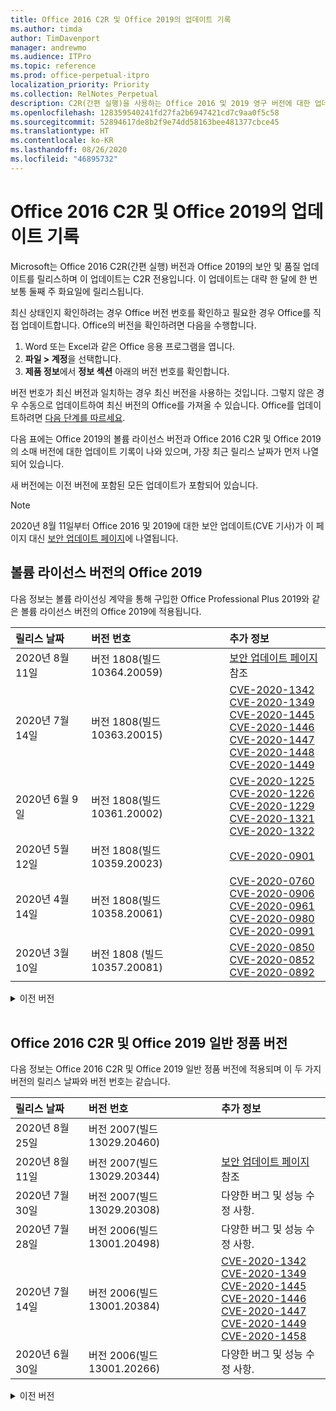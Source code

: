```yaml
---
title: Office 2016 C2R 및 Office 2019의 업데이트 기록
ms.author: timda
author: TimDavenport
manager: andrewmo
ms.audience: ITPro
ms.topic: reference
ms.prod: office-perpetual-itpro
localization_priority: Priority
ms.collection: RelNotes_Perpetual
description: C2R(간편 실행)을 사용하는 Office 2016 및 2019 영구 버전에 대한 업데이트 기록을 IT 전문가에게 제공합니다.
ms.openlocfilehash: 128359540241fd27fa2b6947421cd7c9aa0f5c58
ms.sourcegitcommit: 52894617de8b2f9e74dd58163bee481377cbce45
ms.translationtype: HT
ms.contentlocale: ko-KR
ms.lasthandoff: 08/26/2020
ms.locfileid: "46895732"
---
```

# <a name="update-history-for-office-2016-c2r-and-office-2019"></a>Office 2016 C2R 및 Office 2019의 업데이트 기록

Microsoft는 Office 2016 C2R(간편 실행) 버전과 Office 2019의 보안 및 품질 업데이트를 릴리스하며 이 업데이트는 C2R 전용입니다. 이 업데이트는 대략 한 달에 한 번 보통 둘째 주 화요일에 릴리스됩니다.

최신 상태인지 확인하려는 경우 Office 버전 번호를 확인하고 필요한 경우 Office를 직접 업데이트합니다. Office의 버전을 확인하려면 다음을 수행합니다.

  1.    Word 또는 Excel과 같은 Office 응용 프로그램을 엽니다.
  2.    **파일 > 계정**을 선택합니다.
  3.    **제품 정보**에서 **정보 섹션** 아래의 버전 번호를 확인합니다.

버전 번호가 최신 버전과 일치하는 경우 최신 버전을 사용하는 것입니다. 그렇지 않은 경우 수동으로 업데이트하여 최신 버전의 Office를 가져올 수 있습니다. Office를 업데이트하려면 [다음 단계를 따르세요](https://support.office.com/article/2ab296f3-7f03-43a2-8e50-46de917611c5).


다음 표에는 Office 2019의 볼륨 라이선스 버전과 Office 2016 C2R 및 Office 2019의 소매 버전에 대한 업데이트 기록이 나와 있으며, 가장 최근 릴리스 날짜가 먼저 나열되어 있습니다.

새 버전에는 이전 버전에 포함된 모든 업데이트가 포함되어 있습니다.


 > [!NOTE]
> 2020년 8월 11일부터 Office 2016 및 2019에 대한 보안 업데이트(CVE 기사)가 이 페이지 대신 [ 보안 업데이트 페이지](https://docs.microsoft.com/officeupdates/microsoft365-apps-security-updates)에 나열됩니다. 


## <a name="volume-licensed-versions-of-office-2019"></a>볼륨 라이선스 버전의 Office 2019
다음 정보는 볼륨 라이선싱 계약을 통해 구입한 Office Professional Plus 2019와 같은 볼륨 라이선스 버전의 Office 2019에 적용됩니다.

[//]: # (VL 테이블 시작 제거 안 함)

|**릴리스 날짜**|**버전 번호**|**추가 정보**|
|:-----|:-----|:-----|
|2020년 8월 11일|버전 1808(빌드 10364.20059)|[보안 업데이트 페이지](https://docs.microsoft.com/officeupdates/microsoft365-apps-security-updates) 참조 |
|2020년 7월 14일   |버전 1808(빌드 10363.20015)  |[CVE-2020-1342](https://portal.msrc.microsoft.com/ko-KR/security-guidance/advisory/CVE-2020-1342) <br/>[CVE-2020-1349](https://portal.msrc.microsoft.com/ko-KR/security-guidance/advisory/CVE-2020-1349) <br/>[CVE-2020-1445](https://portal.msrc.microsoft.com/ko-KR/security-guidance/advisory/CVE-2020-1445) <br/>[CVE-2020-1446](https://portal.msrc.microsoft.com/ko-KR/security-guidance/advisory/CVE-2020-1446) <br/>[CVE-2020-1447](https://portal.msrc.microsoft.com/ko-KR/security-guidance/advisory/CVE-2020-1447) <br/>[CVE-2020-1448](https://portal.msrc.microsoft.com/ko-KR/security-guidance/advisory/CVE-2020-1448) <br/>[CVE-2020-1449](https://portal.msrc.microsoft.com/ko-KR/security-guidance/advisory/CVE-2020-1449) <br/>|
|2020년 6월 9일   |버전 1808(빌드 10361.20002)  |[CVE-2020-1225](https://portal.msrc.microsoft.com/ko-KR/security-guidance/advisory/CVE-2020-1225) <br/> [CVE-2020-1226](https://portal.msrc.microsoft.com/ko-KR/security-guidance/advisory/CVE-2020-1226) <br/>[CVE-2020-1229](https://portal.msrc.microsoft.com/ko-KR/security-guidance/advisory/CVE-2020-1229) <br/>[CVE-2020-1321](https://portal.msrc.microsoft.com/ko-KR/security-guidance/advisory/CVE-2020-1321) <br/>[CVE-2020-1322](https://portal.msrc.microsoft.com/ko-KR/security-guidance/advisory/CVE-2020-1322) <br/>|
|2020년 5월 12일   |버전 1808(빌드 10359.20023)  |[CVE-2020-0901](https://portal.msrc.microsoft.com/ko-KR/security-guidance/advisory/CVE-2020-0901) <br/> |
|2020년 4월 14일   |버전 1808(빌드 10358.20061)  |[CVE-2020-0760](https://portal.msrc.microsoft.com/ko-KR/security-guidance/advisory/CVE-2020-0760) <br/> [CVE-2020-0906](https://portal.msrc.microsoft.com/ko-KR/security-guidance/advisory/CVE-2020-0906) <br/> [CVE-2020-0961](https://portal.msrc.microsoft.com/ko-KR/security-guidance/advisory/CVE-2020-0961) <br/> [CVE-2020-0980](https://portal.msrc.microsoft.com/ko-KR/security-guidance/advisory/CVE-2020-0980) <br/>[CVE-2020-0991](https://portal.msrc.microsoft.com/ko-KR/security-guidance/advisory/CVE-2020-0991) <br/> |
|2020년 3월 10일   |버전 1808 (빌드 10357.20081)  |[CVE-2020-0850](https://portal.msrc.microsoft.com/ko-KR/security-guidance/advisory/CVE-2020-0850) <br/> [CVE-2020-0852](https://portal.msrc.microsoft.com/ko-KR/security-guidance/advisory/CVE-2020-0852) <br/> [CVE-2020-0892](https://portal.msrc.microsoft.com/ko-KR/security-guidance/advisory/CVE-2020-0892) <br/>  | 


[//]: # (VL TABLE END를 제거하지 마십시오.)

<details>
<summary>이전 버전</summary>
 

[//]: # (VL 오래된 테이블 시작)을(를) 제거하지 마십시오.


|**릴리스 날짜**|**버전 번호**|**추가 정보**|
|:-----|:-----|:-----|
|2020년 2월 11일   |버전 1808 (빌드 10356.20006)  |[CVE-2020-0696](https://portal.msrc.microsoft.com/ko-KR/security-guidance/advisory/CVE-2020-0696) <br/> [CVE-2020-0759](https://portal.msrc.microsoft.com/ko-KR/security-guidance/advisory/CVE-2020-0759) <br/>  |

[//]: # (VL 오래된 테이블 종료)를 제거하지 마십시오.

</details>


<br/>

## <a name="retail-versions-of-office-2016-c2r-and-office-2019"></a>Office 2016 C2R 및 Office 2019 일반 정품 버전
다음 정보는 Office 2016 C2R 및 Office 2019 일반 정품 버전에 적용되며 이 두 가지 버전의 릴리스 날짜와 버전 번호는 같습니다.

[//]: # (VL 테이블 시작 제거 안 함)


|**릴리스 날짜**|**버전 번호**|**추가 정보**|
|:-----|:-----|:-----|
|2020년 8월 25일|버전 2007(빌드 13029.20460)| |
|2020년 8월 11일|버전 2007(빌드 13029.20344)|[보안 업데이트 페이지](https://docs.microsoft.com/officeupdates/microsoft365-apps-security-updates) 참조 |
|2020년 7월 30일|버전 2007(빌드 13029.20308)  |다양한 버그 및 성능 수정 사항.  <br/>  |
|2020년 7월 28일|버전 2006(빌드 13001.20498)  |다양한 버그 및 성능 수정 사항.  <br/>  |
|2020년 7월 14일|버전 2006(빌드 13001.20384)  |[CVE-2020-1342](https://portal.msrc.microsoft.com/ko-KR/security-guidance/advisory/CVE-2020-1342) <br/>[CVE-2020-1349](https://portal.msrc.microsoft.com/ko-KR/security-guidance/advisory/CVE-2020-1349) <br/>[CVE-2020-1445](https://portal.msrc.microsoft.com/ko-KR/security-guidance/advisory/CVE-2020-1445) <br/>[CVE-2020-1446](https://portal.msrc.microsoft.com/ko-KR/security-guidance/advisory/CVE-2020-1446) <br/>[CVE-2020-1447](https://portal.msrc.microsoft.com/ko-KR/security-guidance/advisory/CVE-2020-1447) <br/>[CVE-2020-1449](https://portal.msrc.microsoft.com/ko-KR/security-guidance/advisory/CVE-2020-1449) <br/>[CVE-2020-1458](https://portal.msrc.microsoft.com/ko-KR/security-guidance/advisory/CVE-2020-1458) <br/>|
|2020년 6월 30일|버전 2006(빌드 13001.20266)  |다양한 버그 및 성능 수정 사항.  <br/>  |


[//]: # (VL 테이블 시작 제거 안 함)

<details>
<summary>이전 버전</summary>
 

[//]: # (VL 테이블 시작 제거 안 함)


|**릴리스 날짜**|**버전 번호**|**추가 정보**|
|:-----|:-----|:-----|
|2020년 6월 24일|버전 2005(빌드 12827.20470)  |다양한 버그 및 성능 수정 사항.  <br/>  |
|2020년 6월 9일|버전 2005(빌드 12827.20336)  |[CVE-2020-1225](https://portal.msrc.microsoft.com/ko-KR/security-guidance/advisory/CVE-2020-1225)  <br/> [CVE-2020-1226](https://portal.msrc.microsoft.com/ko-KR/security-guidance/advisory/CVE-2020-1226)  <br/> [CVE-2020-1229](https://portal.msrc.microsoft.com/ko-KR/security-guidance/advisory/CVE-2020-1229)  <br/> [CVE-2020-1321](https://portal.msrc.microsoft.com/ko-KR/security-guidance/advisory/CVE-2020-1321)  <br/> [CVE-2020-1322](https://portal.msrc.microsoft.com/ko-KR/security-guidance/advisory/CVE-2020-1322)  <br/>|
|2020년 6월 2일|버전 2005(빌드 12827.20268)  |다양한 버그 및 성능 수정 사항.  <br/>  |
|2020년 5월 21일|버전 2004(빌드 12730.20352)  |다양한 버그 및 성능 수정 사항.  <br/>  |
|2020년 5월 12일|버전 2004(버전 12730.20270)  |[CVE-2020-0901](https://portal.msrc.microsoft.com/ko-KR/security-guidance/advisory/CVE-2020-0901)  <br/>  |
|2020년 5월 4일|버전 2004(빌드 12730.20250)  |[링크](https://support.microsoft.com/office/excel-word-powerpoint-file-becomes-corrupt-when-opening-a-file-that-contains-a-vba-project-or-after-enabling-a-macro-in-an-open-file-ad6ee6ca-db23-4614-a403-282821eb99f6?ui=en-us&rs=en-us&ad=us)<br/>  |
|2020년 4월 29일|버전 2004(빌드 12730.20236)  |다양한 버그 및 성능 수정 사항. <br/>  |
|2020년 4월 15일|버전 2003(빌드 12624.20466)  |다양한 버그 및 성능 수정 사항. <br/>  |
|2020년 4월 14일|버전 2003(빌드 12624.20442)  |[CVE-2020-0760](https://portal.msrc.microsoft.com/ko-KR/security-guidance/advisory/CVE-2020-0760) <br/> [CVE-2020-0906](https://portal.msrc.microsoft.com/ko-KR/security-guidance/advisory/CVE-2020-0906) <br/> [CVE-2020-0961](https://portal.msrc.microsoft.com/ko-KR/security-guidance/advisory/CVE-2020-0961) <br/> [CVE-2020-0979](https://portal.msrc.microsoft.com/ko-KR/security-guidance/advisory/CVE-2020-0979) <br/> [CVE-2020-0980](https://portal.msrc.microsoft.com/ko-KR/security-guidance/advisory/CVE-2020-0980) <br/>[CVE-2020-0991](https://portal.msrc.microsoft.com/ko-KR/security-guidance/advisory/CVE-2020-0991) <br/> |
|2020년 3월 31일|버전 2003(빌드 12624.20382)  |다양한 버그 및 성능 수정 사항. <br/>  |
|2020년 3월 25일|버전 2003 (빌드 12624.20320)  |다양한 버그 및 성능 수정 사항. <br/>  |
|2020년 3월 10일|버전 2002 (빌드 12527.20278)  |[CVE-2020-0850](https://portal.msrc.microsoft.com/ko-KR/security-guidance/advisory/CVE-2020-0850) <br/> [CVE-2020-0851](https://portal.msrc.microsoft.com/ko-KR/security-guidance/advisory/CVE-2020-0851) <br/> [CVE-2020-0855](https://portal.msrc.microsoft.com/ko-KR/security-guidance/advisory/CVE-2020-0855) <br/> [CVE-2020-0892](https://portal.msrc.microsoft.com/ko-KR/security-guidance/advisory/CVE-2020-0892) <br/>  |
|2020년 3월 1일   |버전 2002 (빌드 12527.20242)  |타사 응용 프로그램에서 Outlook에서 전자 메일을 보낼 수 없는 문제를 해결합니다. <br/>  |


[//]: # (VL 테이블 종료제거 안 함)


</details>






